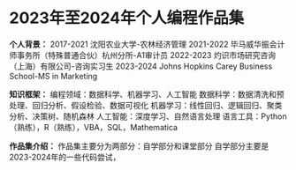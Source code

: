 # 2023年至2024年个人编程作品集

**个人背景：**
2017-2021 沈阳农业大学-农林经济管理
2021-2022 毕马威华振会计师事务所（特殊普通合伙）杭州分所-A1审计员
2022-2023 灼识市场研究咨询（上海）有限公司-咨询实习生
2023-2024 Johns Hopkins Carey Business School-MS in Marketing

**知识框架：**
编程领域：数据科学、机器学习、人工智能
  数据科学：数据清洗和预处理、回归分析、假设检验、数据可视化
  机器学习：线性回归、逻辑回归、聚类分析、决策树、随机森林
  人工智能：深度学习、自然语言处理
语言工具：Python（熟练），R（熟练），VBA，SQL，Mathematica

**作品集介绍：**
作品集主要分为两部分：自学部分和课堂部分
自学部分主要是2023-2024年的一些代码尝试，
